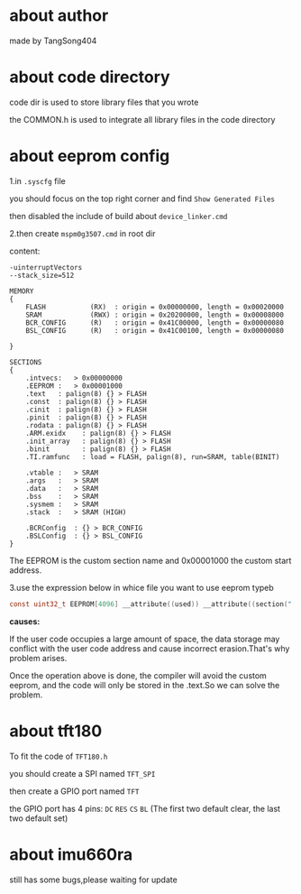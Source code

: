 # about author

made by TangSong404

# about code directory

code dir is used to store library files that you wrote

the COMMON.h  is used to integrate all library files in the code directory

# about eeprom config

1.in `.syscfg` file

you should focus on the top right corner and find `Show Generated Files`

then  disabled the include of build about `device_linker.cmd`

2.then create `mspm0g3507.cmd` in root dir

content:

```
-uinterruptVectors
--stack_size=512

MEMORY
{
    FLASH           (RX)  : origin = 0x00000000, length = 0x00020000
    SRAM            (RWX) : origin = 0x20200000, length = 0x00008000
    BCR_CONFIG      (R)   : origin = 0x41C00000, length = 0x00000080
    BSL_CONFIG      (R)   : origin = 0x41C00100, length = 0x00000080

}

SECTIONS
{
    .intvecs:   > 0x00000000
    .EEPROM :   > 0x00001000
    .text   : palign(8) {} > FLASH
    .const  : palign(8) {} > FLASH
    .cinit  : palign(8) {} > FLASH
    .pinit  : palign(8) {} > FLASH
    .rodata : palign(8) {} > FLASH
    .ARM.exidx    : palign(8) {} > FLASH
    .init_array   : palign(8) {} > FLASH
    .binit        : palign(8) {} > FLASH
    .TI.ramfunc   : load = FLASH, palign(8), run=SRAM, table(BINIT)

    .vtable :   > SRAM
    .args   :   > SRAM
    .data   :   > SRAM
    .bss    :   > SRAM
    .sysmem :   > SRAM
    .stack  :   > SRAM (HIGH)

    .BCRConfig  : {} > BCR_CONFIG
    .BSLConfig  : {} > BSL_CONFIG
}
```

The EEPROM is the custom section name and 0x00001000 the custom start address.

 3.use the expression below in whice file you want to use eeprom typeb

```c
const uint32_t EEPROM[4096] __attribute((used)) __attribute((section(".EEPROM")))={0};
```

**causes:**	

If the user code occupies a large amount of space, the data storage may conflict with the user code address and cause incorrect erasion.That's why problem arises.

Once the operation above is done, the compiler will avoid the custom eeprom, and the code will only be stored in the .text.So we can solve the problem.

# about tft180

To fit the code of `TFT180.h`

you should create a SPI named `TFT_SPI`

then create a GPIO port named `TFT`

the GPIO port has 4 pins: `DC`	`RES`	`CS`	`BL`	(The first two default clear, the last two default set)

# about imu660ra

still has some bugs,please waiting for update
